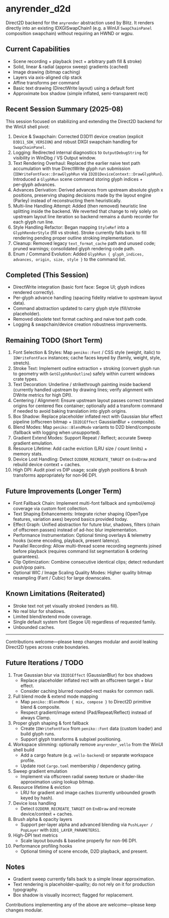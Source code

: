 # anyrender_d2d

Direct2D backend for the `anyrender` abstraction used by Blitz. It renders directly into an existing IDXGISwapChain1 (e.g. a WinUI `SwapChainPanel` composition swapchain) without requiring an HWND or wgpu.

## Current Capabilities

- Scene recording + playback (rect + arbitrary path fill & stroke)
- Solid, linear & radial (approx sweep) gradients (cached)
- Image drawing (bitmap caching)
- Layers via axis-aligned clip stack
- Affine transforms per command
- Basic text drawing (DirectWrite layout) using a default font
- Approximate box shadow (simple inflated, semi-transparent rect)

## Recent Session Summary (2025-08)

This session focused on stabilizing and extending the Direct2D backend for the WinUI shell pivot:

1. Device & Swapchain: Corrected D3D11 device creation (explicit `D3D11_SDK_VERSION`) and robust DXGI swapchain handling for `SwapChainPanel`.
2. Logging: Redirected internal diagnostics to `OutputDebugString` for visibility in WinDbg / VS Output window.
3. Text Rendering Overhaul: Replaced the earlier naive text path accumulation with true DirectWrite glyph run submission (`IDWriteFontFace::DrawGlyphRun` via `ID2D1DeviceContext::DrawGlyphRun`). Introduced a `GlyphRun` scene command storing glyph indices + per‑glyph advances.
4. Advances Derivation: Derived advances from upstream absolute glyph x positions, preserving shaping decisions made by the layout engine (Parley) instead of reconstructing them heuristically.
5. Multi-line Handling Attempt: Added (then removed) heuristic line splitting inside the backend. We reverted that change to rely solely on upstream layout line iteration so backend remains a dumb recorder for each glyph run line.
6. Style Handling Refactor: Began mapping `StyleRef` into a `GlyphRenderStyle` (fill vs stroke). Stroke currently falls back to fill rendering pending proper outline stroking implementation.
7. Cleanup: Removed legacy `text_format_cache` path and unused code; pruned warnings; consolidated glyph rendering code path.
8. Enum / Command Evolution: Added `GlyphRun { glyph_indices, advances, origin, size, style }` to the command list.

## Completed (This Session)

- DirectWrite integration (basic font face: Segoe UI; glyph indices rendered correctly).
- Per-glyph advance handling (spacing fidelity relative to upstream layout data).
- Command abstraction updated to carry glyph style (fill/stroke placeholder).
- Removed obsolete text format caching and naive text path code.
- Logging & swapchain/device creation robustness improvements.

## Remaining TODO (Short Term)

1. Font Selection & Styles: Map `peniko::Font` / CSS style (weight, italic) to `IDWriteFontFace` instances; cache faces keyed by (family, weight, style, stretch).
2. Stroke Text: Implement outline extraction + stroking (convert glyph run to geometry with `GetGlyphRunOutline`) safely within current windows crate types.
3. Text Decoration: Underline / strikethrough painting inside backend (currently handled upstream by drawing lines; verify alignment with DWrite metrics for high DPI).
4. Centering / Alignment: Ensure upstream layout passes correct translated origins for centered flex container; optionally add a transform command if needed to avoid baking translation into glyph origins.
5. Box Shadow: Replace placeholder inflated rect with Gaussian blur effect pipeline (offscreen bitmap + `ID2D1Effect` GaussianBlur + composite).
6. Blend Modes: Map `peniko::BlendMode` variants to D2D blend/composite (fallback with logging when unsupported).
7. Gradient Extend Modes: Support Repeat / Reflect; accurate Sweep gradient emulation.
8. Resource Lifetime: Add cache eviction (LRU size / count limits) + memory stats.
9. Device Lost Handling: Detect `D2DERR_RECREATE_TARGET` on `EndDraw` and rebuild device context + caches.
10. High DPI: Audit pixel vs DIP usage; scale glyph positions & brush transforms appropriately for non‑96 DPI.

## Future Improvements (Longer Term)

- Font Fallback Chain: Implement multi-font fallback and symbol/emoji coverage via custom font collection.
- Text Shaping Enhancements: Integrate richer shaping (OpenType features, variation axes) beyond basics provided today.
- Effect Graph: Unified abstraction for future blur, shadows, filters (chain of offscreen passes) instead of ad-hoc blur implementation.
- Performance Instrumentation: Optional timing overlays & telemetry hooks (scene encoding, playback, present latency).
- Parallel Recording: Allow multi-thread scene recording segments joined before playback (requires command list segmentation & ordering guarantees).
- Clip Optimization: Combine consecutive identical clips; detect redundant push/pop pairs.
- Optional WIC / Image Scaling Quality Modes: Higher quality bitmap resampling (Fant / Cubic) for large downscales.

## Known Limitations (Reiterated)

- Stroke text not yet visually stroked (renders as fill).
- No real blur for shadows.
- Limited blend/extend mode coverage.
- Single default system font (Segoe UI) regardless of requested family.
- Unbounded caches.

---

Contributions welcome—please keep changes modular and avoid leaking Direct2D types across crate boundaries.

## Future Iterations / TODO

1. True Gaussian blur via `ID2D1Effect` (GaussianBlur) for box shadows
   - Replace placeholder inflated rect with an offscreen target + blur effect.
   - Consider caching blurred rounded-rect masks for common radii.
2. Full blend mode & extend mode mapping
   - Map `peniko::BlendMode { mix, compose }` to Direct2D primitive blend & composite.
   - Respect gradient/image extend (Pad/Repeat/Reflect) instead of always Clamp.
3. Proper glyph shaping & font fallback
   - Create `IDWriteFontFace` from `peniko::Font` data (custom loader) and build glyph runs.
   - Support glyph transforms & subpixel positioning.
4. Workspace slimming: optionally remove `anyrender_vello` from the WinUI shell build
   - Add a cargo feature (e.g. `vello-backend`) or separate workspace profile.
   - Update root `Cargo.toml` membership / dependency gating.
5. Sweep gradient emulation
   - Implement via offscreen radial sweep texture or shader-like approximation using lookup bitmap.
6. Resource lifetime & eviction
   - LRU for gradient and image caches (currently unbounded growth keyed by hash).
7. Device loss handling
   - Detect `D2DERR_RECREATE_TARGET` on `EndDraw` and recreate device/context + caches.
8. Brush alpha & opacity layers
   - Support per-layer alpha and advanced blending via `PushLayer / PopLayer` with `D2D1_LAYER_PARAMETERS1`.
9. High-DPI text metrics
   - Scale layout bounds & baseline properly for non-96 DPI.
10. Performance profiling hooks
    - Optional timing of scene encode, D2D playback, and present.

## Notes

- Gradient sweep currently falls back to a simple linear approximation.
- Text rendering is placeholder-quality; do not rely on it for production typography.
- Box shadow is visually incorrect; flagged for replacement.

Contributions implementing any of the above are welcome—please keep changes modular.
